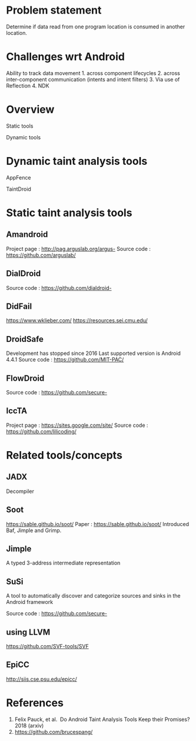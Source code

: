 ﻿# Problem statement

Determine if data read from one program location is consumed in another location.

# Challenges wrt Android

Ability to track data movement
    1. across component lifecycles
    2. across inter-component communication (intents and intent filters)
    3. Via use of Reflection
    4. NDK

# Overview

Static tools

Dynamic tools

# Dynamic taint analysis tools

AppFence

TaintDroid

# Static taint analysis tools

## Amandroid

Project page : http://pag.arguslab.org/argus-
Source code : https://github.com/arguslab/

## DialDroid

Source code : https://github.com/dialdroid-

## DidFail

https://www.wklieber.com/
https://resources.sei.cmu.edu/

## DroidSafe

Development has stopped since 2016
Last supported version is Android 4.4.1
Source code : https://github.com/MIT-PAC/

## FlowDroid

Source code : https://github.com/secure-

## IccTA

Project page : https://sites.google.com/site/
Source code : https://github.com/lilicoding/

# Related tools/concepts

## JADX

Decompiler

## Soot

https://sable.github.io/soot/
Paper : https://sable.github.io/soot/
Introduced Baf, Jimple and Grimp.

## Jimple

A typed 3-address intermediate representation

## SuSi

A tool to automatically discover and categorize sources and sinks in the Android framework

Source code : https://github.com/secure-

## using LLVM

https://github.com/SVF-tools/SVF


## EpiCC

http://siis.cse.psu.edu/epicc/

# References

1. Felix Pauck, et al.  Do Android Taint Analysis Tools Keep their Promises? 2018 (arxiv)
2. https://github.com/brucespang/

